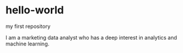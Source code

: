 # hello-world
my first repository

I am a marketing data analyst who has a deep interest in analytics and machine learning.
